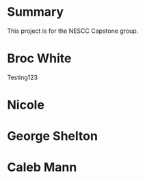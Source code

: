 # Summary
This project is for the NESCC Capstone group.
# Broc White
Testing123
# Nicole
# George Shelton
# Caleb Mann
